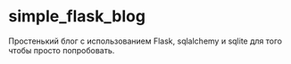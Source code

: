 # simple_flask_blog
Простенький блог с использованием Flask, sqlalchemy и sqlite для того чтобы просто попробовать.
